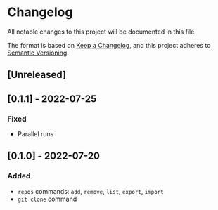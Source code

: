 # Changelog

All notable changes to this project will be documented in this file.

The format is based on [Keep a Changelog](https://keepachangelog.com/en/1.0.0/),
and this project adheres to [Semantic Versioning](https://semver.org/spec/v2.0.0.html).

## [Unreleased]

## [0.1.1] - 2022-07-25

### Fixed

- Parallel runs

## [0.1.0] - 2022-07-20

### Added

- `repos` commands: `add`, `remove`, `list`, `export`, `import`
- `git clone` command
